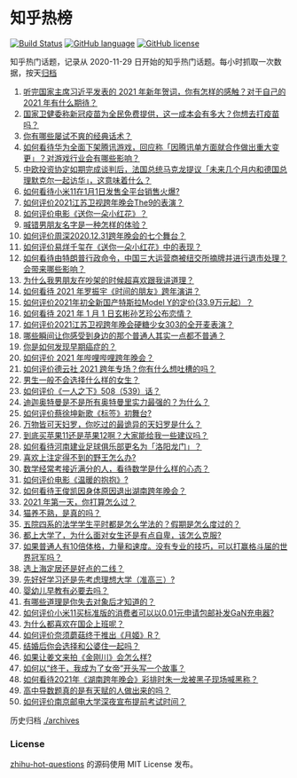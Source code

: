 # 知乎热榜
[![Build Status](https://github.com/ToWeLong/zhihu-hot-questions/workflows/CI/badge.svg)](https://github.com/ToWeLong/zhihu-hot-questions/actions)
[![GitHub language](https://img.shields.io/badge/language-golang-orange.svg)](https://golang.org/)
[![GitHub license](https://img.shields.io/github/license/ToWeLong/zhihu-hot-questions)](https://github.com/ToWeLong/zhihu-hot-questions/blob/main/LICENSE)

知乎热门话题，记录从 2020-11-29 日开始的知乎热门话题。每小时抓取一次数据，按天[归档](./archives)

<!-- BEGIN -->

1. [听完国家主席习近平发表的 2021 年新年贺词，你有怎样的感触？对于自己的 2021 年有什么期待？](https://www.zhihu.com/question/437329650)
1. [国家卫健委称新冠疫苗为全民免费提供，这一成本会有多大？你想去打疫苗吗？](https://www.zhihu.com/question/437287151)
1. [你有哪些屡试不爽的经典话术？](https://www.zhihu.com/question/28354417)
1. [如何看待华为全面下架腾讯游戏，回应称「因腾讯单方面就合作做出重大变更」？对游戏行业会有哪些影响？](https://www.zhihu.com/question/437370342)
1. [中欧投资协定如期完成谈判后，法国总统马克龙提议「未来几个月内和德国总理默克尔一起访华」，这意味着什么？](https://www.zhihu.com/question/437297428)
1. [如何看待小米11在1月1日发售全平台销售火爆?](https://www.zhihu.com/question/437359332)
1. [如何评价2021江苏卫视跨年晚会The9的表演？](https://www.zhihu.com/question/437225212)
1. [如何评价电影《送你一朵小红花》？](https://www.zhihu.com/question/433975189)
1. [喊错男朋友名字是一种怎样的体验？](https://www.zhihu.com/question/360903835)
1. [如何评价周深2020.12.31跨年晚会的七个舞台？](https://www.zhihu.com/question/437340354)
1. [如何评价易烊千玺在《送你一朵小红花》中的表现？](https://www.zhihu.com/question/437334454)
1. [如何看待由特朗普行政命令，中国三大运营商被纽交所摘牌并进行退市处理？会带来哪些影响？](https://www.zhihu.com/question/437384258)
1. [为什么我男朋友在吵架的时候超喜欢跟我讲道理？](https://www.zhihu.com/question/320763296)
1. [如何看待 2021 年罗振宇《时间的朋友》跨年演讲？](https://www.zhihu.com/question/435789792)
1. [如何评价2021年初全新国产特斯拉Model Y的定价(33.9万元起）？](https://www.zhihu.com/question/437392438)
1. [如何看待 2021 年 1 月 1 日玄彬孙艺珍公布恋情？](https://www.zhihu.com/question/437382986)
1. [如何评价2021江苏卫视跨年晚会硬糖少女303的全开麦表演？](https://www.zhihu.com/question/437350535)
1. [哪些瞬间让你感受到身边的那个普通人其实一点都不普通？](https://www.zhihu.com/question/437315770)
1. [你是如何发现早期癌症的？](https://www.zhihu.com/question/302514496)
1. [如何评价 2021 年哔哩哔哩跨年晚会？](https://www.zhihu.com/question/434189872)
1. [如何评价德云社 2021 跨年专场？你有什么想吐槽的吗？](https://www.zhihu.com/question/437358499)
1. [男生一般不会选择什么样的女生？](https://www.zhihu.com/question/435057725)
1. [如何评价《一人之下》508（539）话？](https://www.zhihu.com/question/436684839)
1. [迪迦奥特曼是不是所有奥特曼里实力最强的？为什么？](https://www.zhihu.com/question/433345070)
1. [如何评价蔡徐坤新歌《标签》初舞台?](https://www.zhihu.com/question/437358126)
1. [万物皆可天妇罗，你吃过的最诡异的天妇罗是什么？](https://www.zhihu.com/question/430736917)
1. [到底买苹果11还是苹果12啊？大家能给我一些建议吗？](https://www.zhihu.com/question/427439356)
1. [如何看待河南建业足球俱乐部更名为「洛阳龙门」？](https://www.zhihu.com/question/437332350)
1. [喜欢上注定得不到的野王怎么办?](https://www.zhihu.com/question/436950947)
1. [数学经常考接近满分的人，看待数学是什么样的心态？](https://www.zhihu.com/question/31914878)
1. [如何评价电影《温暖的抱抱》?](https://www.zhihu.com/question/406254006)
1. [如何看待王俊凯因身体原因退出湖南跨年晚会？](https://www.zhihu.com/question/437262565)
1. [2021 年第一天，你打算怎么过？](https://www.zhihu.com/question/437383910)
1. [猫养不熟，是真的吗？](https://www.zhihu.com/question/436007843)
1. [五院四系的法学学生平时都是怎么学法的？假期是怎么度过的？](https://www.zhihu.com/question/340461072)
1. [都上大学了，为什么面对女生还是有点自卑，该怎么克服?](https://www.zhihu.com/question/306329188)
1. [如果普通人有10倍体格，力量和速度。没有专业的技巧，可以打赢格斗届的世界冠军吗？](https://www.zhihu.com/question/435492687)
1. [选上海定居还是好点的二线？](https://www.zhihu.com/question/432634964)
1. [先好好学习还是先考虑理想大学（准高三）?](https://www.zhihu.com/question/411003192)
1. [婴幼儿早教有必要去吗？](https://www.zhihu.com/question/402097468)
1. [有哪些道理是你失去对象后才知道的？](https://www.zhihu.com/question/265913192)
1. [如何评价小米11买标准版的消费者可以以0.01元申请包邮补发GaN充电器?](https://www.zhihu.com/question/437209616)
1. [为什么都喜欢在国企上班呢？](https://www.zhihu.com/question/435520812)
1. [如何评价奈须蘑菇终于推出《月姬》R？](https://www.zhihu.com/question/437352608)
1. [结婚后你会选择和公婆住一起吗？](https://www.zhihu.com/question/421519505)
1. [如果让姜文来拍《金刚川》会怎么样?](https://www.zhihu.com/question/433051912)
1. [如何以“终于，我成为了女帝”开头写一个故事？](https://www.zhihu.com/question/405355755)
1. [如何看待2021年《湖南跨年晚会》彩排时朱一龙被黑子现场喊黑称？](https://www.zhihu.com/question/437308232)
1. [高中导数题真的是有天赋的人做出来的吗？](https://www.zhihu.com/question/389884440)
1. [如何评价南京邮电大学深夜宣布提前考试时间？](https://www.zhihu.com/question/437095626)

<!-- END -->

历史归档 [./archives](./archives)


### License
[zhihu-hot-questions](https://github.com/towelong/zhihu-hot-questions) 的源码使用 MIT License 发布。